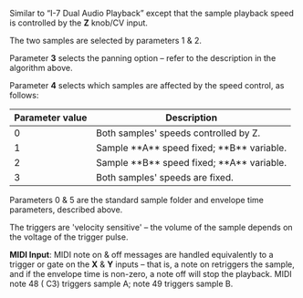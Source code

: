 
Similar to “I-7 Dual Audio Playback” except that the sample playback speed is controlled by the **Z** knob/CV input.

The two samples are selected by parameters 1 & 2.

Parameter **3** selects the panning option – refer to the description in the algorithm above.

Parameter **4** selects which samples are affected by the speed control, as follows:

<table>
<thead>
<tr class="header">
<th><strong>Parameter value</strong></th>
<th><strong>Description</strong></th>
</tr>
</thead>
<tbody>
<tr class="odd">
<td>0</td>
<td>Both samples' speeds controlled by Z.</td>
</tr>
<tr class="even">
<td>1</td>
<td>Sample **A** speed fixed; **B** variable.</td>
</tr>
<tr class="odd">
<td>2</td>
<td>Sample **B** speed fixed; **A** variable.</td>
</tr>
<tr class="even">
<td>3</td>
<td>Both samples' speeds are fixed.</td>
</tr>
</tbody>
</table>

Parameters 0 & 5 are the standard sample folder and envelope time parameters, described above.

The triggers are 'velocity sensitive' – the volume of the sample depends on the voltage of the trigger pulse.

**MIDI Input**: MIDI note on & off messages are handled equivalently to a trigger or gate on the **X** & **Y** inputs – that is,
a note on retriggers the sample, and if the envelope time is non-zero, a note off will stop the playback. MIDI note 48 (
C3) triggers sample A; note 49 triggers sample B.
